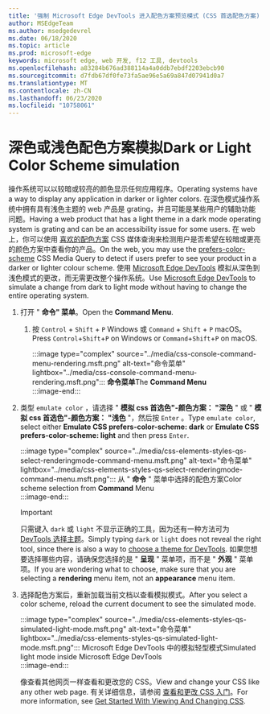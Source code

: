 ```yaml
---
title: '强制 Microsoft Edge DevTools 进入配色方案预览模式 (CSS 首选配色方案) '
author: MSEdgeTeam
ms.author: msedgedevrel
ms.date: 06/18/2020
ms.topic: article
ms.prod: microsoft-edge
keywords: microsoft edge, web 开发, f12 工具, devtools
ms.openlocfilehash: a83284b676ad388114a4a0ddb7ebdf2203ebcb90
ms.sourcegitcommit: d7fdb67df0fe73fa5ae96e5a69a847d07941d0a7
ms.translationtype: MT
ms.contentlocale: zh-CN
ms.lasthandoff: 06/23/2020
ms.locfileid: "10758061"
---
```

# <span data-ttu-id="d54b5-103">深色或浅色配色方案模拟</span><span class="sxs-lookup"><span data-stu-id="d54b5-103">Dark or Light Color Scheme simulation</span></span>  

<span data-ttu-id="d54b5-104">操作系统可以以较暗或较亮的颜色显示任何应用程序。</span><span class="sxs-lookup"><span data-stu-id="d54b5-104">Operating systems have a way to display any application in darker or lighter colors.</span></span>  <span data-ttu-id="d54b5-105">在深色模式操作系统中拥有具有浅色主题的 web 产品是 grating，并且可能是某些用户的辅助功能问题。</span><span class="sxs-lookup"><span data-stu-id="d54b5-105">Having a web product that has a light theme in a dark mode operating system is grating and can be an accessibility issue for some users.</span></span>  <span data-ttu-id="d54b5-106">在 web 上，你可以使用 [喜欢的配色方案][MDNPrefersColorScheme] CSS 媒体查询来检测用户是否希望在较暗或更亮的颜色方案中查看你的产品。</span><span class="sxs-lookup"><span data-stu-id="d54b5-106">On the web, you may use the [prefers-color-scheme][MDNPrefersColorScheme] CSS Media Query to detect if users prefer to see your product in a darker or lighter colour scheme.</span></span>  <span data-ttu-id="d54b5-107">使用 [Microsoft Edge DevTools][DevtoolsGuideChromiumMain] 模拟从深色到浅色模式的更改，而无需更改整个操作系统。</span><span class="sxs-lookup"><span data-stu-id="d54b5-107">Use [Microsoft Edge DevTools][DevtoolsGuideChromiumMain] to simulate a change from dark to light mode without having to change the entire operating system.</span></span>  

1.  <span data-ttu-id="d54b5-108">打开 " **命令" 菜单**。</span><span class="sxs-lookup"><span data-stu-id="d54b5-108">Open the **Command Menu**.</span></span>  
    1.  <span data-ttu-id="d54b5-109">按 `Control` + `Shift` + `P` Windows 或 `Command` + `Shift` + `P` macOS。</span><span class="sxs-lookup"><span data-stu-id="d54b5-109">Press `Control`+`Shift`+`P`  on Windows or `Command`+`Shift`+`P` on macOS.</span></span>  
        
        :::image type="complex" source="../media/css-console-command-menu-rendering.msft.png" alt-text="命令菜单" lightbox="../media/css-console-command-menu-rendering.msft.png":::
           <span data-ttu-id="d54b5-111">**命令菜单**</span><span class="sxs-lookup"><span data-stu-id="d54b5-111">The **Command Menu**</span></span>  
        :::image-end:::   
        
1.  <span data-ttu-id="d54b5-112">类型 `emulate color` ，请选择 " **模拟 css 首选色"-颜色方案： "深色** " 或 " **模拟 css 首选色"-颜色方案： "浅色**  "，然后按 `Enter` 。</span><span class="sxs-lookup"><span data-stu-id="d54b5-112">Type `emulate color`, select either **Emulate CSS prefers-color-scheme: dark** or **Emulate CSS prefers-color-scheme: light**  and then press `Enter`.</span></span>  
    
    :::image type="complex" source="../media/css-elements-styles-qs-select-renderingmode-command-menu.msft.png" alt-text="命令菜单" lightbox="../media/css-elements-styles-qs-select-renderingmode-command-menu.msft.png":::
       <span data-ttu-id="d54b5-114">从 " **命令** " 菜单中选择的配色方案</span><span class="sxs-lookup"><span data-stu-id="d54b5-114">Color scheme selection from **Command** Menu</span></span>  
    :::image-end:::  
    
    > [!IMPORTANT]
    > <span data-ttu-id="d54b5-115">只需键入 `dark` 或 `light` 不显示正确的工具，因为还有一种方法可为 [DevTools 选择主题][DevtoolsGuideChromiumCustomizeDarkTheme]。</span><span class="sxs-lookup"><span data-stu-id="d54b5-115">Simply typing `dark` or `light` does not reveal the right tool, since there is also a way to [choose a theme for DevTools][DevtoolsGuideChromiumCustomizeDarkTheme].</span></span>  <span data-ttu-id="d54b5-116">如果您想要选择哪些内容，请确保您选择的是 " **呈现** " 菜单项，而不是 " **外观** " 菜单项。</span><span class="sxs-lookup"><span data-stu-id="d54b5-116">If you are wondering what to choose, make sure that you are selecting a **rendering** menu item, not an **appearance** menu item.</span></span>  

1.  <span data-ttu-id="d54b5-117">选择配色方案后，重新加载当前文档以查看模拟模式。</span><span class="sxs-lookup"><span data-stu-id="d54b5-117">After you select a color scheme, reload the current document to see the simulated mode.</span></span>  
    
    :::image type="complex" source="../media/css-elements-styles-qs-simulated-light-mode.msft.png" alt-text="命令菜单" lightbox="../media/css-elements-styles-qs-simulated-light-mode.msft.png":::
       <span data-ttu-id="d54b5-119">Microsoft Edge DevTools 中的模拟轻型模式</span><span class="sxs-lookup"><span data-stu-id="d54b5-119">Simulated light mode inside Microsoft Edge DevTools</span></span>  
    :::image-end:::  
    
    <span data-ttu-id="d54b5-120">像查看其他网页一样查看和更改您的 CSS。</span><span class="sxs-lookup"><span data-stu-id="d54b5-120">View and change your CSS like any other web page.</span></span>  <span data-ttu-id="d54b5-121">有关详细信息，请参阅 [查看和更改 CSS 入门][DevtoolsGuideChromiumCssIndex]。</span><span class="sxs-lookup"><span data-stu-id="d54b5-121">For more information, see [Get Started With Viewing And Changing CSS][DevtoolsGuideChromiumCssIndex].</span></span>  

<!-- links -->  

[DevtoolsGuideChromiumMain]: ../../devtools-guide-chromium.md "Microsoft Edge (Chromium) 开发人员工具 Microsoft |Microsoft 文档"  
[DevtoolsGuideChromiumCustomizeDarkTheme]: ../customize/dark-theme.md "在 Microsoft Edge DevTools 中启用深色主题 |Microsoft 文档"
[DevtoolsGuideChromiumCssIndex]: ../css/index.md "开始使用查看和更改 CSS |Microsoft 文档"  

[MDNPrefersColorScheme]: https://developer.mozilla.org/docs/Web/CSS/@media/prefers-color-scheme "首选-配色方案 |MDN"  
